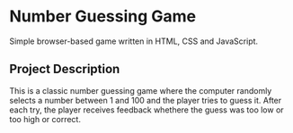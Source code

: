 # Number Guessing Game

Simple browser-based game written in HTML, CSS and JavaScript.

## Project Description 

This is a classic number guessing game where the computer randomly selects a number between 1 and 100 and the player tries to guess it. After each try, the player receives feedback whethere the guess was too low or too high or correct.